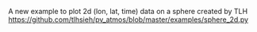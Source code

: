 A new example to plot 2d (lon, lat, time) data on a sphere created by TLH https://github.com/tlhsieh/pv_atmos/blob/master/examples/sphere_2d.py
